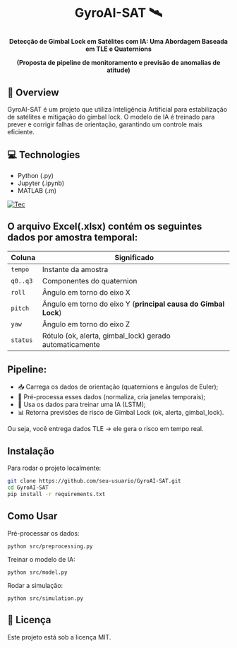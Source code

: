 <h1 align="center">GyroAI-SAT 🛰️<p></h1>


<div align="center">
  <strong>Detecção de Gimbal Lock em Satélites com IA: Uma Abordagem Baseada em TLE e Quaternions<p>(Proposta de pipeline de monitoramento e previsão de anomalias de atitude)<p></strong>
</div>

## 🔭 Overview

GyroAI-SAT é um projeto que utiliza Inteligência Artificial para estabilização de satélites e mitigação do gimbal lock. O modelo de IA é treinado para prever e corrigir falhas de orientação, garantindo um controle mais eficiente.

## 💻 Technologies

- Python (.py)
- Jupyter (.ipynb)
- MATLAB (.m)

[![Tec](https://skillicons.dev/icons?i=py,sklearn,tensorflow,matlab)](https://skillicons.dev)

## O arquivo Excel(.xlsx) contém os seguintes dados por amostra temporal:

| Coluna   | Significado                                                    |
| -------- | -------------------------------------------------------------- |
| `tempo`  | Instante da amostra                                            |
| `q0..q3` | Componentes do quaternion                                      |
| `roll`   | Ângulo em torno do eixo X                                      |
| `pitch`  | Ângulo em torno do eixo Y (**principal causa do Gimbal Lock**) |
| `yaw`    | Ângulo em torno do eixo Z                                      |
| `status` | Rótulo (ok, alerta, gimbal\_lock) gerado automaticamente       |

## Pipeline:

- 📥 Carrega os dados de orientação (quaternions e ângulos de Euler);
- 🔧 Pré-processa esses dados (normaliza, cria janelas temporais);
- 🧠 Usa os dados para treinar uma IA (LSTM);
- 📊 Retorna previsões de risco de Gimbal Lock (ok, alerta, gimbal_lock).

Ou seja, você entrega dados TLE → ele gera o risco em tempo real.

## Instalação
Para rodar o projeto localmente:
```bash
git clone https://github.com/seu-usuario/GyroAI-SAT.git
cd GyroAI-SAT
pip install -r requirements.txt
```

## Como Usar

Pré-processar os dados:

    python src/preprocessing.py

Treinar o modelo de IA:

    python src/model.py

Rodar a simulação:

    python src/simulation.py

## 📜 Licença

Este projeto está sob a licença MIT.